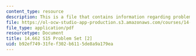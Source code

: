 ```yaml
---
content_type: resource
description: This is a file that contains information regarding problem set 2.
file: https://ol-ocw-studio-app-production.s3.amazonaws.com/courses/14-662-labor-economics-ii-spring-2015/b92ef74931fef302b6115de8a9a179ea_MIT14_662S15_pset2.pdf
file_type: application/pdf
resourcetype: Document
title: 14.662 S15 Problem Set [2]
uid: b92ef749-31fe-f302-b611-5de8a9a179ea
---
```

